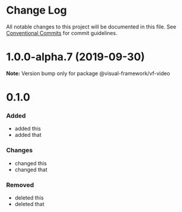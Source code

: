# Change Log

All notable changes to this project will be documented in this file.
See [Conventional Commits](https://conventionalcommits.org) for commit guidelines.

# 1.0.0-alpha.7 (2019-09-30)

**Note:** Version bump only for package @visual-framework/vf-video





# 0.1.0

### Added
- added this
- added that

### Changes

- changed this
- changed that

### Removed

- deleted this
- deleted that
